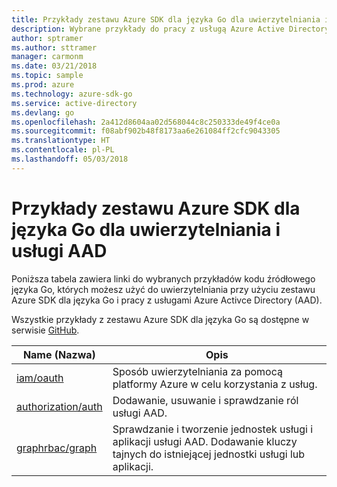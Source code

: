 ```yaml
---
title: Przykłady zestawu Azure SDK dla języka Go dla uwierzytelniania i usługi AAD
description: Wybrane przykłady do pracy z usługą Azure Active Directory (AAD) i uwierzytelniania z poziomu zestawu Azure SDK dla języka Go.
author: sptramer
ms.author: sttramer
manager: carmonm
ms.date: 03/21/2018
ms.topic: sample
ms.prod: azure
ms.technology: azure-sdk-go
ms.service: active-directory
ms.devlang: go
ms.openlocfilehash: 2a412d8604aa02d568044c8c250333de49f4ce0a
ms.sourcegitcommit: f08abf902b48f8173aa6e261084ff2cfc9043305
ms.translationtype: HT
ms.contentlocale: pl-PL
ms.lasthandoff: 05/03/2018
---
```

# <a name="azure-sdk-for-go-samples-for-authentication-and-aad"></a>Przykłady zestawu Azure SDK dla języka Go dla uwierzytelniania i usługi AAD

Poniższa tabela zawiera linki do wybranych przykładów kodu źródłowego języka Go, których możesz użyć do uwierzytelniania przy użyciu zestawu Azure SDK dla języka Go i pracy z usługami Azure Activce Directory (AAD). 

Wszystkie przykłady z zestawu Azure SDK dla języka Go są dostępne w serwisie [GitHub](https://github.com/Azure-Samples/azure-sdk-for-go-samples).

| Name (Nazwa) | Opis |
|------|-------------|
| [iam/oauth](https://github.com/Azure-Samples/azure-sdk-for-go-samples/blob/master/iam/oauth.go) | Sposób uwierzytelniania za pomocą platformy Azure w celu korzystania z usług. |
| [authorization/auth](https://github.com/Azure-Samples/azure-sdk-for-go-samples/blob/master/authorization/auth.go) | Dodawanie, usuwanie i sprawdzanie ról usługi AAD. |
| [graphrbac/graph](https://github.com/Azure-Samples/azure-sdk-for-go-samples/blob/master/graphrbac/graph.go) | Sprawdzanie i tworzenie jednostek usługi i aplikacji usługi AAD. Dodawanie kluczy tajnych do istniejącej jednostki usługi lub aplikacji. |
